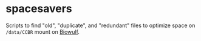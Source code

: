 # spacesavers

Scripts to find "old", "duplicate", and "redundant" files to optimize space on `/data/CCBR` mount on [Biowulf](https://hpc.nih.gov/).

